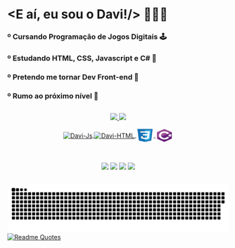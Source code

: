 # **<E aí, eu sou o Davi!/>** 🙋🏽‍♂️
### º Cursando Programação de Jogos Digitais 🕹️
### º Estudando HTML, CSS, Javascript e C# 📘
### º Pretendo me tornar Dev Front-end 👾
### º Rumo ao próximo nível 🚀

## 

<div align="center">
  <a href="https://github.com/davignz">
  <img height="180em" src="https://github-readme-stats.vercel.app/api?username=davignz&show_icons=true&theme=nightowl&include_all_commits=true&count_private=true"/>
  <img height="110em" src="https://github-readme-stats.vercel.app/api/top-langs/?username=davignz&langs_count=5&layout=compact&theme=nightowl">

</div>
  
<div style="display: inline_block" align="center"><br>
  <img align="center" alt="Davi-Js" height="30" width="40" src="https://cdn.jsdelivr.net/gh/devicons/devicon/icons/javascript/javascript-original.svg">
  <img align="center" alt="Davi-HTML" height="30" width="40" src="https://cdn.jsdelivr.net/gh/devicons/devicon/icons/html5/html5-original.svg">
  <img align="center" alt="Davi-CSS" height="30" width="40" src="https://raw.githubusercontent.com/devicons/devicon/master/icons/css3/css3-original.svg">
  <img align="center" alt="Davi-Csharp" height="30" width="40" src="https://raw.githubusercontent.com/devicons/devicon/master/icons/csharp/csharp-original.svg">
</div>
  
##
<br>
<div align="center">
  <a href="https://www.linkedin.com/in/davi-gonzaga-792113175/" target="_blank"><img src="https://img.shields.io/badge/LinkedIn-0077B5?style=for-the-badge&logo=linkedin&logoColor=white" target="_blank"></a>
  <a href="https://github.com/Davignz" target="_blank"><img src="https://img.shields.io/badge/GitHub-100000?style=for-the-badge&logo=github&logoColor=white" target="_blank"></a>
  <a href="https://www.instagram.com/davignz" target="_blank"><img src="https://img.shields.io/badge/Instagram-E4405F?style=for-the-badge&logo=instagram&logoColor=white" target="_blank"></a>
   <a href="mailto:werdavid1@gmail.com"><img src="https://img.shields.io/badge/Gmail-D14836?style=for-the-badge&logo=gmail&logoColor=white" target="_blank"></a>
</div>
  
##


![Snake animation](https://github.com/davignz/davignz/blob/output/github-contribution-grid-snake.svg)
[![Readme Quotes](https://quotes-github-readme.vercel.app/api?type=horizontal&theme=dark)](https://github.com/davignz/github-readme-quotes)

